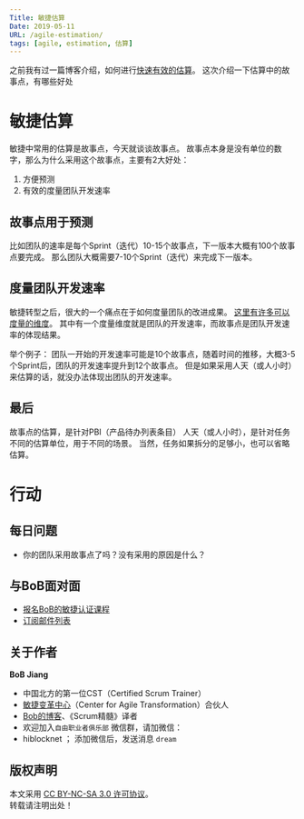 ```yaml
---
Title: 敏捷估算
Date: 2019-05-11
URL: /agile-estimation/
tags: [agile, estimation, 估算]
---
```


之前我有过一篇博客介绍，如何进行[快速有效的估算](/blog/agile_estimation_quick_approach)。
这次介绍一下估算中的故事点，有哪些好处

# 敏捷估算
敏捷中常用的估算是故事点，今天就谈谈故事点。
故事点本身是没有单位的数字，那么为什么采用这个故事点，主要有2大好处：

1. 方便预测
2. 有效的度量团队开发速率

## 故事点用于预测
比如团队的速率是每个Sprint（迭代）10-15个故事点，下一版本大概有100个故事点要完成。
那么团队大概需要7-10个Sprint（迭代）来完成下一版本。

## 度量团队开发速率
敏捷转型之后，很大的一个痛点在于如何度量团队的改进成果。
[这里有许多可以度量的维度](https://bobjiang.com/blog/agile-team-measurement-kpi-2)。
其中有一个度量维度就是团队的开发速率，而故事点是团队开发速率的体现结果。

举个例子：
团队一开始的开发速率可能是10个故事点，随着时间的推移，大概3-5个Sprint后，团队的开发速率提升到12个故事点。
但是如果采用人天（或人小时）来估算的话，就没办法体现出团队的开发速率。

## 最后
故事点的估算，是针对PBI（产品待办列表条目）
人天（或人小时），是针对任务
不同的估算单位，用于不同的场景。
当然，任务如果拆分的足够小，也可以省略估算。

# 行动

## 每日问题
- 你的团队采用故事点了吗？没有采用的原因是什么？

## 与BoB面对面
- [报名BoB的敏捷认证课程](http://yihuode.io/brands/33)
- [订阅邮件列表](https://tinyletter.com/bobjiang)

## 关于作者
**BoB Jiang**

- 中国北方的第一位CST（Certified Scrum Trainer）  
- [敏捷变革中心](https://www.c4at.cn/)（Center for Agile Transformation）合伙人  
- [Bob的博客](http://www.bobjiang.com)、《Scrum精髓》译者
- 欢迎加入`自由职业者俱乐部` 微信群，请加微信：
- hiblocknet  ； 添加微信后，发送消息 `dream`

## 版权声明

本文采用 [CC BY-NC-SA 3.0 许可协议](https://creativecommons.org/licenses/by-nc-sa/3.0/deed.zh)。  
转载请注明出处！
